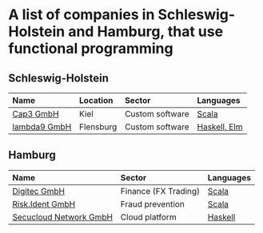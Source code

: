 # A list of companies in Schleswig-Holstein and Hamburg, that use functional programming

## Schleswig-Holstein

| Name | Location | Sector | Languages |
| :--- | :------- | :----- | :-------- |
| [Cap3 GmbH](https://www.cap3.de) | Kiel | Custom software | [Scala](https://www.cap3.de/projekte/panel-app) |
| [lambda9 GmbH](https://www.lambda9.de) | Flensburg | Custom software | [Haskell, Elm](https://lambda9.de/software/technologien) |

## Hamburg

| Name | Sector | Languages |
| :--- | :----- | :-------- |
| [Digitec GmbH](https://digitec.de)| Finance (FX Trading) | [Scala](https://digitec.de/wp-content/uploads/2019/04/Software-Engineer-Scala-Englisch-Deutsch.pdf)|
| [Risk.Ident GmbH](https://riskident.com/de/) | Fraud prevention | [Scala](https://riskident-jobs.personio.de/job/82369) |
| [Secucloud Network GmbH](https://www.secucloud.com) | Cloud platform | [Haskell](https://www.secucloud.com/files/carreer/en/20181216_Developer_Senior_EN.pdf) |
